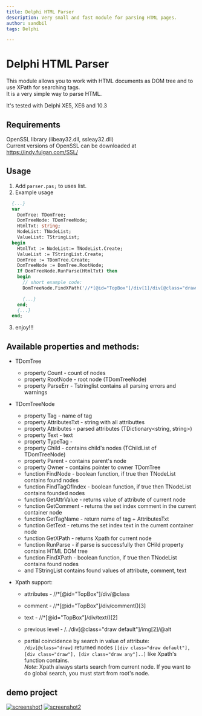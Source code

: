 ```yaml
---
title: Delphi HTML Parser
description: Very small and fast module for parsing HTML pages.  
author: sandbil
tags: Delphi

---
```

Delphi HTML Parser
=========
This module allows you to work with HTML documents as DOM tree and to use XPath for searching tags.  
It is a very simple way to parse HTML.   

It's tested with Delphi XE5, XE6 and 10.3   

## Requirements
  OpenSSL library (libeay32.dll, ssleay32.dll)  
  Current versions of OpenSSL can be downloaded at https://indy.fulgan.com/SSL/
    
## Usage

  1. Add ``parser.pas;`` to uses list.  
  2. Example usage
```pascal
  {...}
  var
    DomTree: TDomTree;
    DomTreeNode: TDomTreeNode;
    HtmlTxt: string;
    NodeList: TNodeList;
    ValueList: TStringList;
  begin
    HtmlTxt := NodeList:= TNodeList.Create;
    ValueList := TStringList.Create;
    DomTree := TDomTree.Create;
    DomTreeNode := DomTree.RootNode;
    If DomTreeNode.RunParse(HtmlTxt) then
    begin
      // short example code:
      DomTreeNode.FindXPath('//*[@id="TopBox"]/div[1]/div[@class="draw default"]', NodeList, ValueList)

      {...}
    end;
    {...}
  end;
```
  3. enjoy!!!

## Available properties and methods:
- TDomTree
  - property Count - count of nodes
  - property RootNode - root node (TDomTreeNode)
  - property ParseErr - Tstringlist contains all parsing errors and warnings

- TDomTreeNode
  - property Tag - name of tag
  - property AttributesTxt - string with all attributtes
  - property Attributes - parsed attributes (TDictionary<string, string>)
  - property Text - text
  - property TypeTag  -
  - property Child - contains child's nodes (TChildList of TDomTreeNode)
  - property Parent - contains parent's node
  - property Owner - contains pointer to owner TDomTree
  - function FindNode - boolean function, if true then  TNodeList contains found nodes
  - function FindTagOfIndex - boolean function, if true then  TNodeList contains founded nodes
  - function GetAttrValue - returns value of attribute of current node
  - function GetComment - returns the set index comment in the current container node
  - function GetTagName - return name of tag + AttributesTxt
  - function GetText - returns the set index text in the current container node
  - function GetXPath - returns Xpath for current node
  - function RunParse - if parse is successfully then CHild property contains HTML DOM tree
  - function FindXPath - boolean function, if true then  TNodeList contains found nodes
  - and TStringList  contains found values of attribute, comment, text

- Xpath  support:
  - attributes     - //*[@id="TopBox"]/div/@class
  - comment        - //*[@id="TopBox"]/div/comment()[3]
  - text           - //*[@id="TopBox"]/div/text()[2]
  - previous level - /../div[@class="draw default"]/img[2]/@alt
   
  - partial coincidence by search in value of attribute:  
    ``/div[@class="draw]`` returned nodes ``[[div class="draw default"],[div class="draw"], [div class="draw any"]..]``
    like  Xpath's function contains.  
    *Note*: Xpath always starts search from current node. If you want to do global search, you must start from root's node.

## demo project
[![screenshot1](/demo/Parse.png)](/demo/Parse.png)
[![screenshot2](/demo/Xpath.png)](/Xpath.png)

